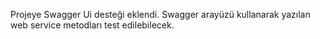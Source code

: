 Projeye Swagger Ui desteği eklendi. Swagger arayüzü kullanarak yazılan web service metodları test edilebilecek.
